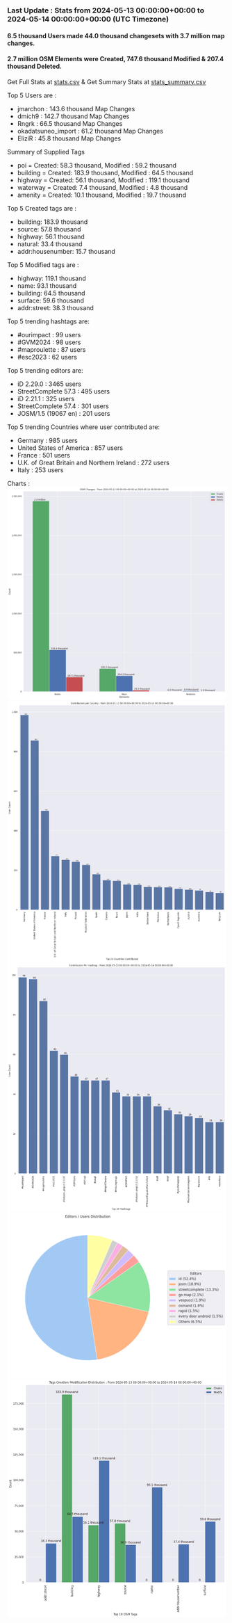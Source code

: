 ### Last Update : Stats from 2024-05-13 00:00:00+00:00 to 2024-05-14 00:00:00+00:00 (UTC Timezone)

#### 6.5 thousand Users made 44.0 thousand changesets with 3.7 million map changes.
#### 2.7 million OSM Elements were Created, 747.6 thousand Modified & 207.4 thousand Deleted.
Get Full Stats at [stats.csv](/stats/Global/Daily/stats.csv)
 & Get Summary Stats at [stats_summary.csv](/stats/Global/Daily/stats_summary.csv)

Top 5 Users are : 
- jmarchon : 143.6 thousand Map Changes
- dmich9 : 142.7 thousand Map Changes
- Rngrk : 66.5 thousand Map Changes
- okadatsuneo_import : 61.2 thousand Map Changes
- EliziR : 45.8 thousand Map Changes

Summary of Supplied Tags
- poi = Created: 58.3 thousand, Modified : 59.2 thousand
- building = Created: 183.9 thousand, Modified : 64.5 thousand
- highway = Created: 56.1 thousand, Modified : 119.1 thousand
- waterway = Created: 7.4 thousand, Modified : 4.8 thousand
- amenity = Created: 10.1 thousand, Modified : 19.7 thousand


Top 5 Created tags are :
- building: 183.9 thousand
- source: 57.8 thousand
- highway: 56.1 thousand
- natural: 33.4 thousand
- addr:housenumber: 15.7 thousand


Top 5 Modified tags are :
- highway: 119.1 thousand
- name: 93.1 thousand
- building: 64.5 thousand
- surface: 59.6 thousand
- addr:street: 38.3 thousand


Top 5 trending hashtags are:
- #ourimpact : 99 users
- #GVM2024 : 98 users
- #maproulette : 87 users
- #esc2023 : 62 users


Top 5 trending editors are:
- iD 2.29.0 : 3465 users
- StreetComplete 57.3 : 495 users
- iD 2.21.1 : 325 users
- StreetComplete 57.4 : 301 users
- JOSM/1.5 (19067 en) : 201 users


Top 5 trending Countries where user contributed are:
- Germany : 985 users
- United States of America : 857 users
- France : 501 users
- U.K. of Great Britain and Northern Ireland : 272 users
- Italy : 253 users


 Charts : 
![Alt text](./stats_osm_changes.png) 
![Alt text](./stats_users_per_country.png) 
![Alt text](./stats_users_per_hashtag.png) 
![Alt text](./stats_editors_pie_chart.png) 
![Alt text](./stats_tags.png) 
